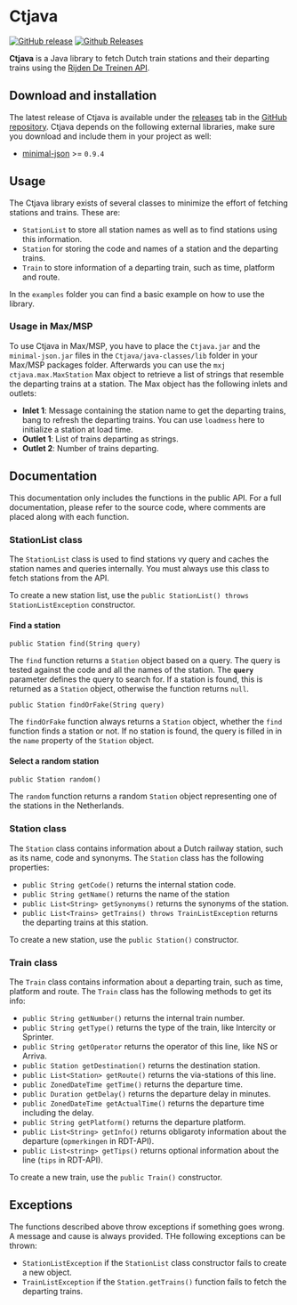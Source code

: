 # Ctjava

[![GitHub release](https://img.shields.io/github/release/dengsn/Ctjava.svg)](https://github.com/dengsn/Ctjava/releases) [![Github Releases](https://img.shields.io/github/downloads/dengsn/Ctjava/latest/total.svg)](https://github.com/dengsn/Ctjava/releases)

**Ctjava** is a Java library to fetch Dutch train stations and their departing trains using the [Rijden De Treinen API](https://github.com/geertw/rdt-infoplus-dvs).

## Download and installation

The latest release of Ctjava is available under the [releases](https://github.com/dengsn/Ctanvas/releases) tab in the [GitHub repository](https://github.com/dengsn/Ctanvas). Ctjava depends on the following external libraries, make sure you download and include them in your project as well:

- [minimal-json](https://github.com/ralfstx/minimal-json) >= `0.9.4`

## Usage

The Ctjava library exists of several classes to minimize the effort of fetching stations and trains. These are:

- `StationList` to store all station names as well as to find stations using this information.
- `Station` for storing the code and names of a station and the departing trains.
- `Train` to store information of a departing train, such as time, platform and route.

In the `examples` folder you can find a basic example on how to use the library.

### Usage in Max/MSP

To use Ctjava in Max/MSP, you have to place the `Ctjava.jar` and the `minimal-json.jar` files in the `Ctjava/java-classes/lib` folder in your Max/MSP packages folder. Afterwards you can use the `mxj ctjava.max.MaxStation` Max object to retrieve a list of strings that resemble the departing trains at a station. The Max object has the following inlets and outlets:

 - **Inlet 1**: Message containing the station name to get the departing trains, bang to refresh the departing trains. You can use `loadmess` here to initialize a station at load time.
 - **Outlet 1**: List of trains departing as strings.
 - **Outlet 2**: Number of trains departing.

## Documentation

This documentation only includes the functions in the public API. For a full documentation, please refer to the source code, where comments are placed along with each function.

### StationList class

The `StationList` class is used to find stations vy query and caches the station names and queries internally. You must always use this class to fetch stations from the API.

To create a new station list, use the `public StationList() throws StationListException` constructor.

#### Find a station

    public Station find(String query)

The `find` function returns a `Station` object based on a query. The query is tested against the code and all the names of the station. The **`query`** parameter defines the query to search for.  If a station is found, this is returned as a `Station` object, otherwise the function returns `null`.

    public Station findOrFake(String query)

The `findOrFake` function always returns a `Station` object, whether the `find` function finds a station or not. If no station is found, the query is filled in in the `name` property of the `Station` object.

#### Select a random station

    public Station random()

The `random` function returns a random `Station` object representing one of the stations in the Netherlands.

### Station class

The `Station` class contains information about a Dutch railway station, such as its name, code and synonyms. The `Station` class has the following properties:

- `public String getCode()`  returns the internal station code.
- `public String getName()` returns the name of the station
- `public List<String> getSynonyms()` returns the synonyms of the station.
- `public List<Trains> getTrains() throws TrainListException` returns the departing trains at this station.

To create a new station, use the `public Station()` constructor.

### Train class

The `Train` class contains information about a departing train, such as time, platform and route. The `Train` class has the following methods to get its info:

 - `public String getNumber()` returns the internal train number.
 - `public String getType()` returns the type of the train, like Intercity or Sprinter.
 - `public String getOperator` returns the operator of this line, like NS or Arriva.
 - `public Station getDestination()` returns the destination station.
 - `public List<Station> getRoute()` returns the via-stations of this line.
 - `public ZonedDateTime getTime()` returns the departure time.
 - `public Duration getDelay()` returns the departure delay in minutes.
 - `public ZonedDateTime getActualTime()` returns the departure time including the delay.
 - `public String getPlatform()` returns the departure platform.
 - `public List<String> getInfo()` returns obligaroty information about the departure (`opmerkingen` in RDT-API).
 - `public List<string> getTips()` returns optional information about the line (`tips` in RDT-API).
 
To create a new train, use the `public Train()` constructor.

## Exceptions

The functions described above throw exceptions if something goes wrong. A message and cause is always provided. THe following exceptions can be thrown:

 - `StationListException` if the `StationList` class constructor fails to create a new object.
 - `TrainListException` if the `Station.getTrains()` function fails to fetch the departing trains.